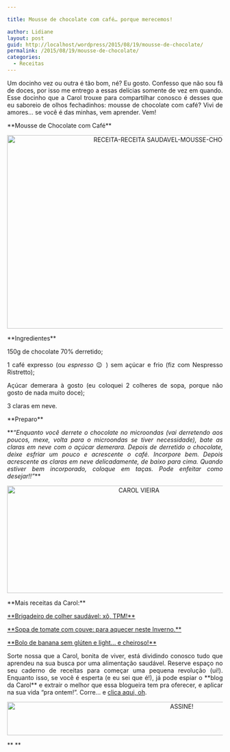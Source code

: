 ```yaml
---

title: Mousse de chocolate com café… porque merecemos!

author: Lidiane
layout: post
guid: http://localhost/wordpress/2015/08/19/mousse-de-chocolate/
permalink: /2015/08/19/mousse-de-chocolate/
categories:
  - Receitas
---
```

<p align="justify">
  Um docinho vez ou outra é tão bom, né? Eu gosto. Confesso que não sou fã de doces, por isso me entrego a essas delícias somente de vez em quando. Esse docinho que a Carol trouxe para compartilhar conosco é desses que eu saboreio de olhos fechadinhos: mousse de chocolate com café? Vivi de amores… se você é das minhas, vem aprender. Vem!
</p>

<p align="justify">
  **Mousse de Chocolate com Café**
</p>

<p align="center">
  <a href="http://www.trololodemulher.com.br/blog/wp-content/uploads/2015/08/RECEITA-RECEITA-SAUDAVEL-MOUSSE-CHOCOLATE-CAFE3.jpg"><img class="alignnone size-full wp-image-11318" src="http://www.trololodemulher.com.br/blog/wp-content/uploads/2015/08/RECEITA-RECEITA-SAUDAVEL-MOUSSE-CHOCOLATE-CAFE3.jpg" alt="RECEITA-RECEITA SAUDAVEL-MOUSSE-CHOCOLATE-CAFE3]" width="800" height="452" /></a>
</p>

<p align="justify">
  **Ingredientes**
</p>

<p align="justify">
  150g de chocolate 70% derretido;
</p>

<p align="justify">
  1 café expresso (ou <em>espresso</em> 😉 ) sem açúcar e frio (fiz com Nespresso Ristretto);
</p>

<p align="justify">
  Açúcar demerara à gosto (eu coloquei 2 colheres de sopa, porque não gosto de nada muito doce);
</p>

<p align="justify">
  3 claras em neve.
</p>

<p align="justify">
  **Preparo**
</p>

<p align="justify">
  **<em>“Enquanto você derrete o chocolate no microondas (vai derretendo aos poucos, mexe, volta para o microondas se tiver necessidade), bate as claras em neve com o açúcar demerara. Depois de derretido o chocolate, deixe esfriar um pouco e acrescente o café. Incorpore bem. Depois acrescente as claras em neve delicadamente, de baixo para cima. Quando estiver bem incorporado, coloque em taças. Pode enfeitar como desejar!!”</em>**
</p>

<p align="center">
  <a href="http://www.trololodemulher.com.br/blog/wp-content/uploads/2014/07/CAROL-VIEIRA.png"><img class="alignnone size-full wp-image-10204" src="http://www.trololodemulher.com.br/blog/wp-content/uploads/2014/07/CAROL-VIEIRA.png" alt="CAROL VIEIRA" width="600" height="251" /></a>
</p>

<p align="justify">
  **Mais receitas da Carol:**
</p>

<p align="justify">
  <a href="http://www.trololodemulher.com.br/2015/08/05/brigadeiro-de-colher-saudavel/" target="_blank">**Brigadeiro de colher saudável: xô, TPM!**</a>
</p>

<p align="justify">
  <a href="http://www.trololodemulher.com.br/2015/07/22/sopa-de-tomate/" target="_blank">**Sopa de tomate com couve: para aquecer neste Inverno.**</a>
</p>

<p align="justify">
  <a href="http://www.trololodemulher.com.br/2015/07/08/bolo-de-banana/" target="_blank">**Bolo de banana sem glúten e light… e cheiroso!**</a>
</p>

<p align="justify">
  Sorte nossa que a Carol, bonita de viver, está dividindo conosco tudo que aprendeu na sua busca por uma alimentação saudável. Reserve espaço no seu caderno de receitas para começar uma pequena revolução (ui!). Enquanto isso, se você é esperta (e eu sei que é!), já pode espiar o **blog da Carol** e extrair o melhor que essa blogueira tem pra oferecer, e aplicar na sua vida “pra ontem!”. Corre… e <a href="http://mundocarolvieira.blogspot.com.br/" target="_blank">clica aqui, oh</a>.
</p>

<p align="center">
  <a href="http://feedburner.google.com/fb/a/mailverify?uri=blogBichaFemea&loc=en_US" target="_blank"><img class="alignnone size-full wp-image-10439" src="http://www.trololodemulher.com.br/blog/wp-content/uploads/2014/09/ASSINE.png" alt="ASSINE!" width="800" height="78" /></a>
</p>

<p align="justify">
  **<em> </em>**
</p>